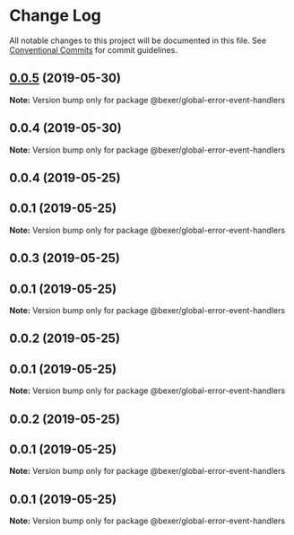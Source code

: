 # Change Log

All notable changes to this project will be documented in this file.
See [Conventional Commits](https://conventionalcommits.org) for commit guidelines.

## [0.0.5](https://github.com/error-reporter/bexer/compare/@bexer/global-error-event-handlers@0.0.4...@bexer/global-error-event-handlers@0.0.5) (2019-05-30)

**Note:** Version bump only for package @bexer/global-error-event-handlers





## 0.0.4 (2019-05-30)

**Note:** Version bump only for package @bexer/global-error-event-handlers





## 0.0.4 (2019-05-25)



## 0.0.1 (2019-05-25)

**Note:** Version bump only for package @bexer/global-error-event-handlers





## 0.0.3 (2019-05-25)



## 0.0.1 (2019-05-25)

**Note:** Version bump only for package @bexer/global-error-event-handlers





## 0.0.2 (2019-05-25)



## 0.0.1 (2019-05-25)

**Note:** Version bump only for package @bexer/global-error-event-handlers





## 0.0.2 (2019-05-25)



## 0.0.1 (2019-05-25)

**Note:** Version bump only for package @bexer/global-error-event-handlers





## 0.0.1 (2019-05-25)

**Note:** Version bump only for package @bexer/global-error-event-handlers
